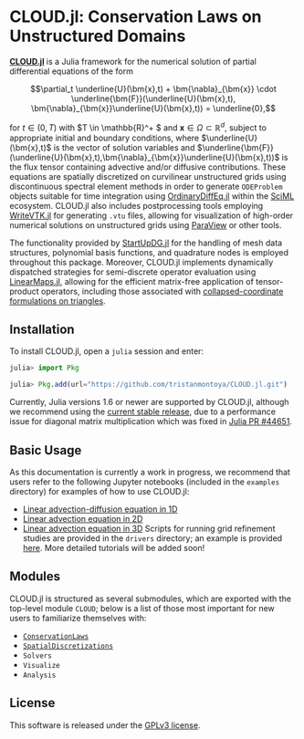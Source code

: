 # CLOUD.jl: Conservation Laws on Unstructured Domains

[**CLOUD.jl**](https://github.com/tristanmontoya/CLOUD.jl) is a Julia framework for the numerical solution of partial differential equations of the form
```math
\partial_t \underline{U}(\bm{x},t) + \bm{\nabla}_{\bm{x}} \cdot \underline{\bm{F}}(\underline{U}(\bm{x},t), \bm{\nabla}_{\bm{x}}\underline{U}(\bm{x},t)) = \underline{0},
```
for $t \in (0,T)$ with $T \in \mathbb{R}^+ $ and $\bm{x} \in \Omega \subset \mathbb{R}^d$, subject to appropriate initial and boundary conditions, where $\underline{U}(\bm{x},t)$ is the vector of solution variables and $\underline{\bm{F}}(\underline{U}(\bm{x},t),\bm{\nabla}_{\bm{x}}\underline{U}(\bm{x},t))$ is the flux tensor containing advective and/or diffusive contributions. 
These equations are spatially discretized on curvilinear unstructured grids using discontinuous spectral element methods in order to generate `ODEProblem` objects suitable for time integration using [OrdinaryDiffEq.jl](https://github.com/SciML/OrdinaryDiffEq.jl) within the [SciML](https://sciml.ai/) ecosystem. CLOUD.jl also includes postprocessing tools employing [WriteVTK.jl](https://github.com/jipolanco/WriteVTK.jl) for generating `.vtu` files, allowing for visualization of high-order numerical solutions on unstructured grids using [ParaView](https://www.paraview.org/) or other tools.

The functionality provided by [StartUpDG.jl](https://github.com/jlchan/StartUpDG.jl) for the handling of mesh data structures, polynomial basis functions, and quadrature nodes is employed throughout this package. Moreover, CLOUD.jl implements dynamically dispatched strategies for semi-discrete operator evaluation using [LinearMaps.jl](https://github.com/JuliaLinearAlgebra/LinearMaps.jl), allowing for the efficient matrix-free application of tensor-product operators, including those associated with [collapsed-coordinate formulations on triangles](https://tjbmontoya.com/papers/MontoyaZinggICCFD22.pdf).

## Installation

To install CLOUD.jl, open a `julia` session and enter:

```julia
julia> import Pkg

julia> Pkg.add(url="https://github.com/tristanmontoya/CLOUD.jl.git")
```

Currently, Julia versions 1.6 or newer are supported by CLOUD.jl, although we recommend using the [current stable release](https://julialang.org/downloads/), due to a performance issue for diagonal matrix multiplication which was fixed in [Julia PR #44651](https://github.com/JuliaLang/julia/pull/44651).

## Basic Usage

As this documentation is currently a work in progress, we recommend that users refer to the following Jupyter notebooks (included in the `examples` directory) for examples of how to use CLOUD.jl:
* [Linear advection-diffusion equation in 1D](https://nbviewer.org/github/tristanmontoya/CLOUD.jl/blob/main/examples/advection_diffusion_1d.ipynb)
* [Linear advection equation in 2D](https://nbviewer.org/github/tristanmontoya/CLOUD.jl/blob/main/examples/advection_2d.ipynb)
* [Linear advection equation in 3D](https://nbviewer.org/github/tristanmontoya/CLOUD.jl/blob/main/examples/advection_3d.ipynb)
Scripts for running grid refinement studies are provided in the `drivers` directory; an example is provided [here](https://github.com/tristanmontoya/CLOUD.jl/blob/main/drivers/advection_refinement.sh). More detailed tutorials will be added soon!

## Modules
CLOUD.jl is structured as several submodules, which are exported with the top-level module `CLOUD`; below is a list of those most important for new users to familiarize themselves with:
* [`ConservationLaws`](ConservationLaws.md)
* [`SpatialDiscretizations`](SpatialDiscretizations.md)
* `Solvers`
* `Visualize`
* `Analysis`

## License
This software is released under the [GPLv3 license](https://www.gnu.org/licenses/gpl-3.0.en.html).